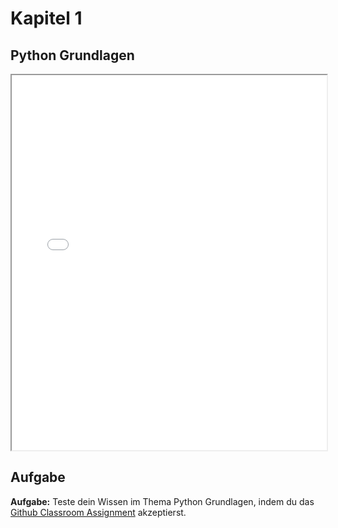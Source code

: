 # Kapitel 1
## Python Grundlagen

<iframe src="../../static/chapter1.html" style="width: 100%; height: 600px;"></iframe>

## Aufgabe

<div class="note-box">
<strong>Aufgabe:</strong> Teste dein Wissen im Thema Python Grundlagen, indem du das  <a href="https://classroom.github.com/a/Oc0smoY7">Github Classroom Assignment</a> akzeptierst.
</div>